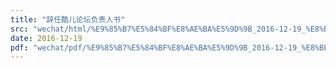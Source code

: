 ```yaml
---
title: "辞任酷儿论坛负责人书"
src: "wechat/html/%E9%85%B7%E5%84%BF%E8%AE%BA%E5%9D%9B_2016-12-19_%E8%BE%9E%E4%BB%BB%E9%85%B7%E5%84%BF%E8%AE%BA%E5%9D%9B%E8%B4%9F%E8%B4%A3%E4%BA%BA%E4%B9%A6.html"
date: 2016-12-19
pdf: "wechat/pdf/%E9%85%B7%E5%84%BF%E8%AE%BA%E5%9D%9B_2016-12-19_%E8%BE%9E%E4%BB%BB%E9%85%B7%E5%84%BF%E8%AE%BA%E5%9D%9B%E8%B4%9F%E8%B4%A3%E4%BA%BA%E4%B9%A6.pdf"
---
```

